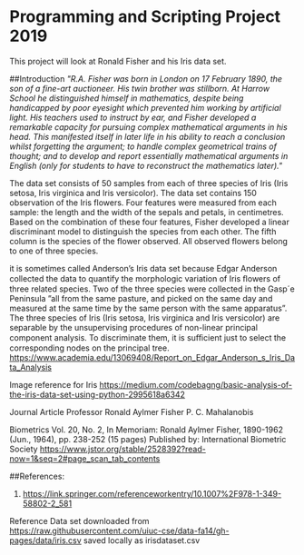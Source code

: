 # Programming and Scripting Project 2019

This project will look at Ronald Fisher and his Iris data set.



##Introduction
*"R.A. Fisher was born in London on 17 February 1890, the son of a fine-art auctioneer. His twin brother was stillborn. At Harrow School he distinguished himself in mathematics, despite being handicapped by poor eyesight which prevented him working by artificial light. His teachers used to instruct by ear, and Fisher developed a remarkable capacity for pursuing complex mathematical arguments in his head. This manifested itself in later life in his ability to reach a conclusion whilst forgetting the argument; to handle complex geometrical trains of thought; and to develop and report essentially mathematical arguments in English (only for students to have to reconstruct the mathematics later)."*

The data set consists of 50 samples from each of three species of Iris (Iris setosa, Iris virginica and Iris versicolor). The data set contains 150 observation of the Iris flowers. Four features were measured from each sample: the length and the width of the sepals and petals, in centimetres. Based on the combination of these four features, Fisher developed a linear discriminant model to distinguish the species from each other. The fifth column is the species of the flower observed. All observed flowers belong to one of three species.

it is sometimes called Anderson’s Iris data set because Edgar Anderson collected the data to quantify the
morphologic variation of Iris ﬂowers of three related species. Two of the three species were collected in the
Gasp´e Peninsula ”all from the same pasture, and picked on the same day and measured at the same time by
the same person with the same apparatus”.
The three species of Iris (Iris setosa, Iris virginica and Iris versicolor) are separable by the unsupervising
procedures of non-linear principal component analysis. To discriminate them, it is suﬃcient just to select the
corresponding nodes on the principal tree.
https://www.academia.edu/13069408/Report_on_Edgar_Anderson_s_Iris_Data_Analysis



Image reference for Iris https://medium.com/codebagng/basic-analysis-of-the-iris-data-set-using-python-2995618a6342

Journal Article 
Professor Ronald Aylmer Fisher
P. C. Mahalanobis 

Biometrics
Vol. 20, No. 2, In Memoriam: Ronald Aylmer Fisher, 1890-1962 (Jun., 1964), pp. 238-252 (15 pages)
Published by: International Biometric Society
https://www.jstor.org/stable/2528392?read-now=1&seq=2#page_scan_tab_contents

##References:
1. https://link.springer.com/referenceworkentry/10.1007%2F978-1-349-58802-2_581


Reference Data set downloaded from  https://raw.githubusercontent.com/uiuc-cse/data-fa14/gh-pages/data/iris.csv  saved locally as irisdataset.csv


